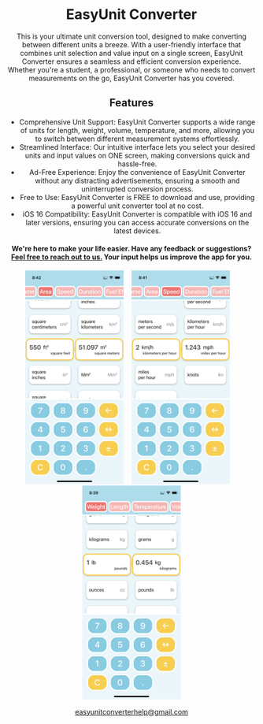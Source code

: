 <div align="center">
  
<h1>EasyUnit Converter</h1>

This is your ultimate unit conversion tool, designed to make converting between different units a breeze. With a user-friendly interface that combines unit selection and value input on a single screen, EasyUnit Converter ensures a seamless and efficient conversion experience. Whether you're a student, a professional, or someone who needs to convert measurements on the go, EasyUnit Converter has you covered.

<h2>Features</h2>

<ul>
<li>Comprehensive Unit Support: EasyUnit Converter supports a wide range of units for length, weight, volume, temperature, and more, allowing you to switch between different measurement systems effortlessly.</li>
<li>Streamlined Interface: Our intuitive interface lets you select your desired units and input values on ONE screen, making conversions quick and hassle-free.</li>
<li>Ad-Free Experience: Enjoy the convenience of EasyUnit Converter without any distracting advertisements, ensuring a smooth and uninterrupted conversion process.</li>
<li>Free to Use: EasyUnit Converter is FREE to download and use, providing a powerful unit converter tool at no cost.</li>
<li>iOS 16 Compatibility: EasyUnit Converter is compatible with iOS 16 and later versions, ensuring you can access accurate conversions on the latest devices.</li>
</ul>

<h4>We're here to make your life easier. Have any feedback or suggestions? <a href="mailto:easyunitconverterhelp@gmail.com">Feel free to reach out to us.</a> Your input helps us improve the app for you.</h4>

<img src="Screenshots/1.PNG" alt="screenshot1" width="200"/>&nbsp;&nbsp;&nbsp;&nbsp;<img src="Screenshots/2.PNG" alt="screenshot2" width="200"/>&nbsp;&nbsp;&nbsp;&nbsp;<img src="Screenshots/3.PNG" alt="screenshot3" width="200"/>

easyunitconverterhelp@gmail.com

</div>
